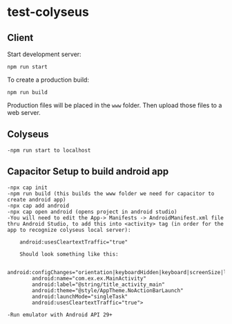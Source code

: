 # test-colyseus

## Client

Start development server:

```
npm run start
```

To create a production build:

```
npm run build
```

Production files will be placed in the `www` folder. Then upload those files to a web server.

## Colyseus

    -npm run start to localhost

## Capacitor Setup to build android app

    -npx cap init
    -npm run build (this builds the www folder we need for capacitor to create android app)
    -npx cap add android
    -npx cap open android (opens project in android studio)
    -You will need to edit the App-> Manifests -> AndroidManifest.xml file thru Android Studio, to add this into <activity> tag (in order for the app to recognize colyseus local server):

        android:usesCleartextTraffic="true"
        
        Should look something like this:
        
          android:configChanges="orientation|keyboardHidden|keyboard|screenSize|locale|smallestScreenSize|screenLayout|uiMode"
            android:name="com.ex.ex.MainActivity"
            android:label="@string/title_activity_main"
            android:theme="@style/AppTheme.NoActionBarLaunch"
            android:launchMode="singleTask"
            android:usesCleartextTraffic="true">
        
    -Run emulator with Android API 29+
